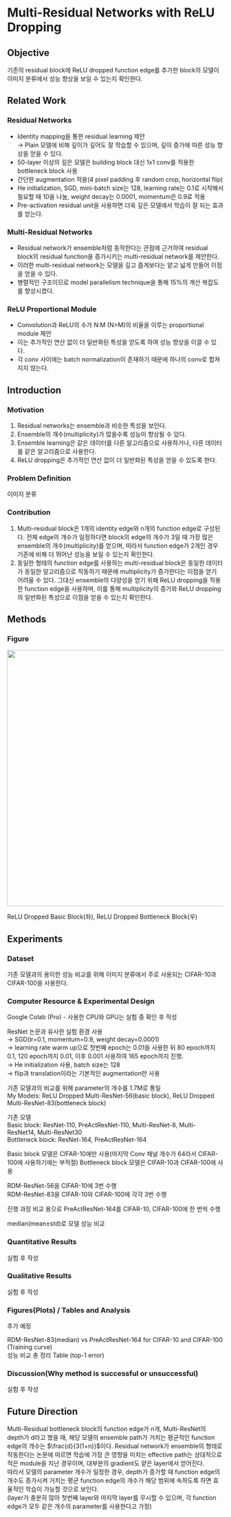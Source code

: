 # Multi-Residual Networks with ReLU Dropping

## Objective
기존의 residual block에 ReLU dropped function edge를 추가한 block의 모델이 이미지 분류에서 성능 향상을 보일 수 있는지 확인한다.

## Related Work

### Residual Networks
- Identity mapping을 통한 residual learning 제안  
  &rightarrow; Plain 모델에 비해 깊이가 깊어도 잘 학습할 수 있으며, 깊이 증가에 따른 성능 향상을 얻을 수 있다.
- 50-layer 이상의 깊은 모델은 building block 대신 1x1 conv를 적용한 bottleneck block 사용
- 간단한 augmentation 적용(4 pixel padding 후 random crop, horizontal flip)
- He initialization, SGD, mini-batch size는 128, learning rate는 0.1로 시작해서 필요할 때 10을 나눔, weight decay는 0.0001, momentum은 0.9로 적용
- Pre-activation residual unit을 사용하면 더욱 깊은 모델에서 학습이 잘 되는 효과를 얻는다.

### Multi-Residual Networks
- Residual network가 ensemble처럼 동작한다는 관점에 근거하여 residual block의 residual function을 증가시키는 multi-residual network를 제안한다.
- 이러한 multi-residual network는 모델을 깊고 좁게보다는 얕고 넓게 만들어 이점을 얻을 수 있다.
- 병렬적인 구조이므로 model parallelism technique을 통해 15%의 계산 복잡도를 향상시켰다.

### ReLU Proportional Module
- Convolution과 ReLU의 수가 N:M (N>M)의 비율을 이루는 proportional module 제안
- 이는 추가적인 연산 없이 더 일반화된 특성을 얻도록 하여 성능 향상을 이끌 수 있다.
- 각 conv 사이에는 batch normalization이 존재하기 때문에 하나의 conv로 합쳐지지 않는다.

## Introduction

### Motivation
1. Residual networks는 ensemble과 비슷한 특성을 보인다.
2. Ensemble의 개수(multiplicity)가 많을수록 성능이 향상될 수 있다.
3. Ensemble learning은 같은 데이터를 다른 알고리즘으로 사용하거나, 다른 데이터를 같은 알고리즘으로 사용한다.
4. ReLU dropping은 추가적인 연산 없이 더 일반화된 특성을 얻을 수 있도록 한다.

### Problem Definition
이미지 분류

### Contribution
1. Multi-residual block은 1개의 identity edge와 n개의 function edge로 구성된다.
전체 edge의 개수가 일정하다면 block의 edge의 개수가 3일 때 가장 많은 ensemble의 개수(multiplicity)를 얻으며, 
따라서 function edge가 2개인 경우 기존에 비해 더 뛰어난 성능을 보일 수 있는지 확인한다.
2. 동일한 형태의 function edge를 사용하는 multi-residual block은 동일한 데이터가 동일한 알고리즘으로 작동하기 때문에 multiplicity가 증가한다는 이점을 얻기 어려울 수 있다.
그대신 ensemble의 다양성을 얻기 위해 ReLU dropping을 적용한 function edge을 사용하며, 이를 통해 multiplicity의 증가와 ReLU dropping의 일반화된 특성으로 이점을 얻을 수 있는지 확인한다.

## Methods

### Figure
<img src="https://github.com/ChanbyeongPark/COSE474-DeepLearning-FinalProject/assets/78645777/de4ce6f6-de4d-4fe0-b716-f3478e494f09"  width="665" height="595">

ReLU Dropped Basic Block(좌), ReLU Dropped Bottleneck Block(우)

## Experiments

### Dataset
기존 모델과의 용이한 성능 비교를 위해 이미지 분류에서 주로 사용되는 CIFAR-10과 CIFAR-100을 사용한다.

### Computer Resource & Experimental Design
Google Colab (Pro) - 사용한 CPU와 GPU는 실험 중 확인 후 작성  

ResNet 논문과 유사한 실험 환경 사용  
&rightarrow; SGD(lr=0.1, momentum=0.9, weight decay=0.0001)  
&rightarrow; learning rate warm up으로 첫번째 epoch는 0.01을 사용한 뒤 80 epoch까지 0.1, 120 epoch까지 0.01, 이후 0.001 사용하여 165 epoch까지 진행.  
&rightarrow; He initialization 사용, batch size는 128  
&rightarrow; flip과 translation이라는 기본적인 augmentation만 사용

기존 모델과의 비교를 위해 parameter의 개수를 1.7M로 통일  
My Models: ReLU Dropped Multi-ResNet-56(basic block), ReLU Dropped Multi-ResNet-83(bottleneck block)

기존 모델  
Basic block: ResNet-110, PreActResNet-110, Multi-ResNet-8, Multi-ResNet14, Multi-ResNet30  
Bottleneck block: ResNet-164, PreActResNet-164

Basic block 모델은 CIFAR-10에만 사용(마지막 Conv 채널 개수가 64라서 CIFAR-100에 사용하기에는 부적절)
Bottleneck block 모델은 CIFAR-10과 CIFAR-100에 사용

RDM-ResNet-56을 CIFAR-10에 3번 수행  
RDM-ResNet-83을 CIFAR-10와 CIFAR-100에 각각 3번 수행

진행 과정 비교 용으로 PreActResNet-164를 CIFAR-10, CIFAR-100에 한 번씩 수행

median(mean&pm;std)로 모델 성능 비교

### Quantitative Results
실험 후 작성

### Qualitative Results
실험 후 작성

### Figures(Plots) / Tables and Analysis
추가 예정

RDM-ResNet-83(median) vs PreActResNet-164 for CIFAR-10 and CIFAR-100 (Training curve)  
성능 비교 총 정리 Table (top-1 error)

### Discussion(Why method is successful or unsuccessful)
실험 후 작성

## Future Direction
Multi-Residual bottleneck block의 function edge가 n개, Multi-ResNet의 depth가 d라고 했을 때, 해당 모델의 ensemble path가 거치는 평균적인 function edge의 개수는 $\frac{d}{3(1+n)}$이다.
Residual network가 ensemble의 형태로 작동한다는 논문에 따르면 학습에 가장 큰 영향을 미치는 effective path는 상대적으로 적은 module을 지난 경우이며, 대부분의 gradient도 얕은 layer에서 얻어진다.  
따라서 모델의 parameter 개수가 일정한 경우, depth가 증가할 때 function edge의 개수도 증가시켜 거치는 평균 function edge의 개수가 해당 범위에 속하도록 하면 효율적인 학습이 가능할 것으로 보인다.  
(layer가 충분히 많아 첫번째 layer와 마지막 layer를 무시할 수 있으며, 각 function edge가 모두 같은 개수의 parameter를 사용한다고 가정)  